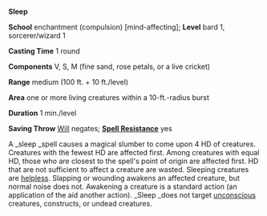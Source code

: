  **Sleep**

**School** enchantment (compulsion) [mind-affecting]; **Level** bard 1, sorcerer/wizard 1

**Casting Time** 1 round

**Components** V, S, M (fine sand, rose petals, or a live cricket)

**Range** medium (100 ft. + 10 ft./level)

**Area** one or more living creatures within a 10-ft.-radius burst

**Duration** 1 min./level

**Saving Throw** [Will](../combat#_will) negates; **[Spell Resistance](../glossary#_spell-resistance)** yes

A _sleep _spell causes a magical slumber to come upon 4 HD of creatures. Creatures with the fewest HD are affected first. Among creatures with equal HD, those who are closest to the spell's point of origin are affected first. HD that are not sufficient to affect a creature are wasted. Sleeping creatures are [helpless](../glossary#_helpless). Slapping or wounding awakens an affected creature, but normal noise does not. Awakening a creature is a standard action (an application of the aid another action). _Sleep _does not target [unconscious](../glossary#_unconscious) creatures, constructs, or undead creatures.


